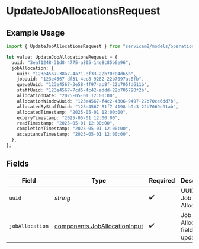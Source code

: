 # UpdateJobAllocationsRequest

## Example Usage

```typescript
import { UpdateJobAllocationsRequest } from "servicem8/models/operations";

let value: UpdateJobAllocationsRequest = {
  uuid: "3eaf1248-31d8-4775-a805-14e8c85b6e96",
  jobAllocation: {
    uuid: "123e4567-38a7-4a71-8f33-22b70c04d65b",
    jobUuid: "123e4567-df31-4ec8-9282-22b7097ac8fb",
    queueUuid: "123e4567-3e58-4f97-ab8f-22b705fd611b",
    staffUuid: "123e4567-7cd5-4c42-addd-22b705790f2b",
    allocationDate: "2025-05-01 12:00:00",
    allocationWindowUuid: "123e4567-f4c2-4306-9497-22b70ce6dd7b",
    allocatedByStaffUuid: "123e4567-81f7-4198-b9c3-22b7069e91ab",
    allocatedTimestamp: "2025-05-01 12:00:00",
    expiryTimestamp: "2025-05-01 12:00:00",
    readTimestamp: "2025-05-01 12:00:00",
    completionTimestamp: "2025-05-01 12:00:00",
    acceptanceTimestamp: "2025-05-01 12:00:00",
  },
};
```

## Fields

| Field                                                                          | Type                                                                           | Required                                                                       | Description                                                                    |
| ------------------------------------------------------------------------------ | ------------------------------------------------------------------------------ | ------------------------------------------------------------------------------ | ------------------------------------------------------------------------------ |
| `uuid`                                                                         | *string*                                                                       | :heavy_check_mark:                                                             | UUID of the Job Allocation                                                     |
| `jobAllocation`                                                                | [components.JobAllocationInput](../../models/components/joballocationinput.md) | :heavy_check_mark:                                                             | Job Allocation fields to update                                                |